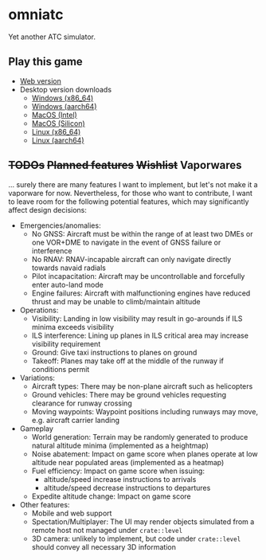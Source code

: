 # omniatc

Yet another ATC simulator.

## Play this game

- [Web version](https://sof3.github.io/omniatc/index.html)
- Desktop version downloads
  - [Windows (x86_64)](https://sof3.github.io/omniatc/bin-x86_64-pc-windows-msvc/omniatc-client.exe)
  - [Windows (aarch64)](https://sof3.github.io/omniatc/bin-aarch64-pc-windows-msvc/omniatc-client.exe)
  - [MacOS (Intel)](https://sof3.github.io/omniatc/bin-x86_64-apple-darwin/omniatc-client.exe)
  - [MacOS (Silicon)](https://sof3.github.io/omniatc/bin-aarch64-apple-darwin/omniatc-client.exe)
  - [Linux (x86_64)](https://sof3.github.io/omniatc/bin-x86_64-/omniatc-client.exe)
  - [Linux (aarch64)](https://sof3.github.io/omniatc/bin-aarch64-pc-windows-msvc/omniatc-client.exe)

## ~~TODOs~~ ~~Planned features~~ ~~Wishlist~~ Vaporwares

... surely there are many features I want to implement, but let's not make it a vaporware for now.
Nevertheless, for those who want to contribute, I want to leave room for the following potential features,
which may significantly affect design decisions:

- Emergencies/anomalies:
  - No GNSS: Aircraft must be within the range of at least two DMEs or one VOR+DME to navigate
    in the event of GNSS failure or interference
  - No RNAV: RNAV-incapable aircraft can only navigate directly towards navaid radials
  - Pilot incapacitation: Aircraft may be uncontrollable and forcefully enter auto-land mode
  - Engine failures: Aircraft with malfunctioning engines have reduced thrust and may be unable to climb/maintain altitude
- Operations:
  - Visibility: Landing in low visibility may result in go-arounds if ILS minima exceeds visibility
  - ILS interference: Lining up planes in ILS critical area may increase visibility requirement
  - Ground: Give taxi instructions to planes on ground
  - Takeoff: Planes may take off at the middle of the runway if conditions permit
- Variations:
  - Aircraft types: There may be non-plane aircraft such as helicopters
  - Ground vehicles: There may be ground vehicles requesting clearance for runway crossing
  - Moving waypoints: Waypoint positions including runways may move, e.g. aircraft carrier landing
- Gameplay
  - World generation: Terrain may be randomly generated to produce natural altitude minima (implemented as a heightmap)
  - Noise abatement: Impact on game score when planes operate at low altitude near populated areas (implemented as a heatmap)
  - Fuel efficiency: Impact on game score when issuing:
    - altitude/speed increase instructions to arrivals
    - altitude/speed decrease instructions to departures
  - Expedite altitude change: Impact on game score
- Other features:
  - Mobile and web support
  - Spectation/Multiplayer: The UI may render objects simulated from a remote host not managed under `crate::level`
  - 3D camera: unlikely to implement, but code under `crate::level` should convey all necessary 3D information
